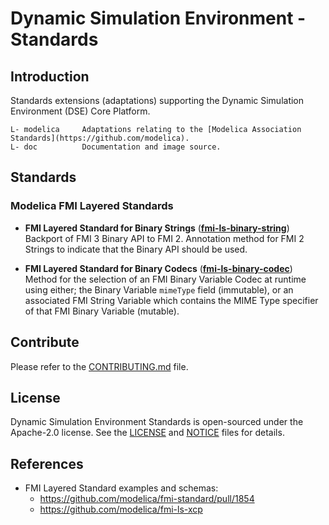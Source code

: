 <!--
Copyright 2023 Robert Bosch GmbH

SPDX-License-Identifier: Apache-2.0
-->

# Dynamic Simulation Environment - Standards


## Introduction

Standards extensions (adaptations) supporting the Dynamic Simulation Environment (DSE) Core Platform.

```
L- modelica     Adaptations relating to the [Modelica Association Standards](https://github.com/modelica).
L- doc          Documentation and image source.
```


## Standards

### Modelica FMI Layered Standards

* **FMI Layered Standard for Binary Strings** (**[fmi-ls-binary-string](modelica/fmi-ls-binary-string/README.md)**)\
  Backport of FMI 3 Binary API to FMI 2. Annotation method for FMI 2 Strings to indicate that the Binary API should be used. 

* **FMI Layered Standard for Binary Codecs** (**[fmi-ls-binary-codec](modelica/fmi-ls-binary-codec/README.md)**)\
  Method for the selection of an FMI Binary Variable Codec at runtime using either; the Binary Variable `mimeType` field (immutable), or an associated FMI String Variable which contains the MIME Type specifier of that FMI Binary Variable (mutable).

## Contribute

Please refer to the [CONTRIBUTING.md](./CONTRIBUTING.md) file.



## License

Dynamic Simulation Environment Standards is open-sourced under the Apache-2.0 license.
See the [LICENSE](LICENSE) and [NOTICE](./NOTICE) files for details.



## References

* FMI Layered Standard examples and schemas:
  * https://github.com/modelica/fmi-standard/pull/1854
  * https://github.com/modelica/fmi-ls-xcp
